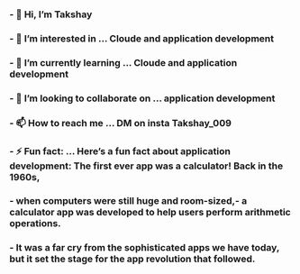 
<h3>- 👋 Hi, I’m Takshay</h3>
<h3>- 👀 I’m interested in ... Cloude and application development</h3>
<h3>- 🌱 I’m currently learning ...  Cloude and application development</h3>
<h3>- 💞️ I’m looking to collaborate on ... application development</h3>
<h3>- 📫 How to reach me ... DM on insta Takshay_009</h3>
<h3>- ⚡ Fun fact: ... Here’s a fun fact about application development: The first ever app was a calculator! Back in the 1960s,</h3>
<h3>-  when computers were still huge and room-sized,- a calculator app was developed to help users perform arithmetic operations.</h3>
<h3>- It was a far cry from the sophisticated apps we have today, but it set the stage for the app revolution that followed.</h3>
